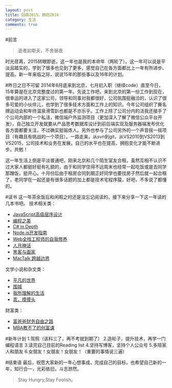 ```yaml
---
layout: post
title: 回首2015，拥抱2016
category: 生活
comments: true
---
```


#前言
>逝者如斯夫，不舍昼夜

时光荏苒，2015转眼即逝，这一年也是我的本命年（两轮了）。这一年可以说是平淡且踏实的，学到了很多也见到了更多，感觉自己在各方面都比上一年有所进步、提高。新一年来临之际，说说15年的那些事以及16年的计划。

#昨日之日不可留
2014年6月底来到北京，七月初入职（继续code）直至今日，15年算是在北京完整度过的第一年。先说工作吧，来到北京的第一份工作到现在，很幸运的进入了这家公司，领导和同事对我都很好，公司氛围挺融洽的，认识了很多可爱的小伙伴儿，也学到了很多技术方面和工作上的知识。今年公司组织了撕名牌运动会和年终温泉滑雪趴也都是不亦乐乎。工作上除了公司分内的活我还接手了个公司内部的一个私活，微信端户外监测项目（更加深入了解了微信公众平台开发），自己独立开发就要从产品思考数据库设计到前后端实现及服务器端发布优化各方面都要关注，不过确实挺锻炼人。另外也参与了公司另外的一个声音摇一摇项目（有趣且有挑战的一个项目）。一路走来，从svn到git，从VS2010到VS2013到VS2015，公司技术和业务在发展，自己的水平也在提高，拥抱变化才能不断进步。共勉！

这一年生活上倒是平淡普通吧，刚来北京和几个陌生室友合租，虽然互相不认识不过大家人都挺好挺有礼貌的，由于和同学住得不远周末也经常一起吃饭或是去同学那蹭饭，挺开心。十月份后由于租房合同到期正好同学也要找房子然后就一起合租了，老同学在一起还是有很多话题的加上都是技术宅程序猿，好吧，不多说了都懂的。

#读书
这一年茶余饭后和闲暇之时还是没忘记阅读的，接下来分享一下这一年读的几本书吧。
技术相关类：

* [JavaScript高级层序设计](http://book.douban.com/subject/10546125/)
* [编程之美](http://book.douban.com/subject/3004255/)
* [C# in Depth](http://book.douban.com/subject/20490085/)
* [Node.js开发指南](http://book.douban.com/subject/10789820/)
* [Web全栈工程师的自我修养](http://book.douban.com/subject/26598045/)
* [人月神话](http://book.douban.com/subject/1102259/)
* [黑客与画家](http://book.douban.com/subject/6021440/)
* [MacTalk 跨越边界](http://book.douban.com/subject/26663519/)

文学小说和杂文类：

* [平凡的世界](http://book.douban.com/subject/1084165/)
* [围城](http://book.douban.com/subject/1008145/)
* [我所理解的生活](http://book.douban.com/subject/20425053/)
* [乖，摸摸头](http://book.douban.com/subject/25984204/)

财富类：

* [富爸爸财务自由之路](http://book.douban.com/subject/1007510/)
* [MBA教不了的创富课](http://book.douban.com/subject/5921213/)

#新年计划
1.驾照（该科三了，再不考就到期了）
2.造轮子，提升技术，再学一门编程语言
3.读完自己目前的Reading list
4.坚持写博客，坚持个人公众号
5.多陪家人和朋友
6.女朋友！女朋友！女朋友！（重要的事情说三遍）

#结束语
最后，祝愿大家新的一年心想事成，完成自己的目标，也希望自己新的一年，知行合一，光彩依旧，斗志昂然。

>Stay Hungry,Stay Foolish。
